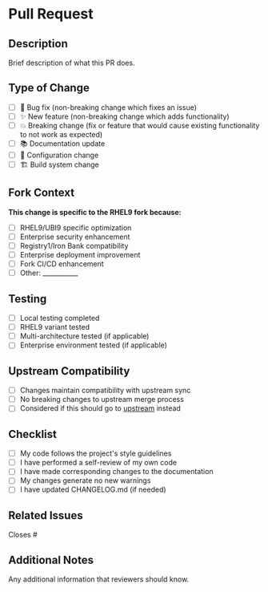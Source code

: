 # Pull Request

## Description

Brief description of what this PR does.

## Type of Change

- [ ] 🐛 Bug fix (non-breaking change which fixes an issue)
- [ ] ✨ New feature (non-breaking change which adds functionality)
- [ ] 💥 Breaking change (fix or feature that would cause existing functionality to not work as expected)
- [ ] 📚 Documentation update
- [ ] 🔧 Configuration change
- [ ] 🏗️ Build system change

## Fork Context

**This change is specific to the RHEL9 fork because:**

- [ ] RHEL9/UBI9 specific optimization
- [ ] Enterprise security enhancement
- [ ] Registry1/Iron Bank compatibility
- [ ] Enterprise deployment improvement
- [ ] Fork CI/CD enhancement
- [ ] Other: ___________

## Testing

- [ ] Local testing completed
- [ ] RHEL9 variant tested
- [ ] Multi-architecture tested (if applicable)
- [ ] Enterprise environment tested (if applicable)

## Upstream Compatibility

- [ ] Changes maintain compatibility with upstream sync
- [ ] No breaking changes to upstream merge process
- [ ] Considered if this should go to [upstream](https://github.com/geoserver/docker) instead

## Checklist

- [ ] My code follows the project's style guidelines
- [ ] I have performed a self-review of my own code
- [ ] I have made corresponding changes to the documentation
- [ ] My changes generate no new warnings
- [ ] I have updated CHANGELOG.md (if needed)

## Related Issues

Closes #

## Additional Notes

Any additional information that reviewers should know.
